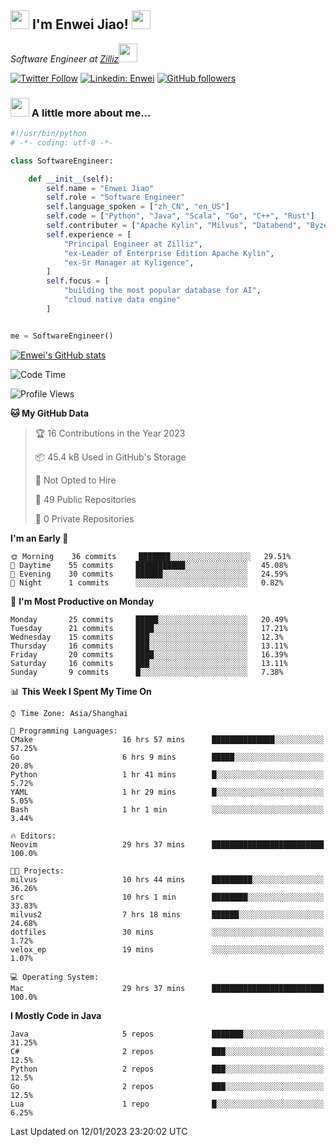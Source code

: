 <h2><img src="https://emojis.slackmojis.com/emojis/images/1531849430/4246/blob-sunglasses.gif?1531849430" width="30"/> I'm  Enwei Jiao! <img src="https://media.giphy.com/media/juBt25nT1KGys/giphy.gif" width=30> </h2>
<!-- <img align='right' src="https://media.giphy.com/media/M9gbBd9nbDrOTu1Mqx/giphy.gif" width="230"> -->
<p><em>Software Engineer at <a href="https://zilliz.com/">Zilliz</a><img src="https://media.giphy.com/media/WUlplcMpOCEmTGBtBW/giphy.gif" width="30"></em></p>

[![Twitter Follow](https://img.shields.io/twitter/follow/misteranmol?label=Follow)](https://twitter.com/intent/follow?screen_name=EnweiJiao)
[![Linkedin: Enwei](https://img.shields.io/badge/-enwei-blue?style=&logo=Linkedin&logoColor=white&link=https://www.linkedin.com/in/enwei-jiao-41192a97)](https://www.linkedin.com/in/enwei-jiao-41192a97/)
[![GitHub followers](https://img.shields.io/github/followers/jiaoew1991?label=Follow&style=social)](https://github.com/jiaoew1991)


### <img src="https://media.giphy.com/media/VgCDAzcKvsR6OM0uWg/giphy.gif" width="30"> A little more about me...  

```python
#!/usr/bin/python
# -*- coding: utf-8 -*-

class SoftwareEngineer:

    def __init__(self):
        self.name = "Enwei Jiao"
        self.role = "Software Engineer"
        self.language_spoken = ["zh_CN", "en_US"]
        self.code = ["Python", "Java", "Scala", "Go", "C++", "Rust"]
        self.contributer = ["Apache Kylin", "Milvus", "Databend", "Byzer-Lang"]
        self.experience = [
            "Principal Engineer at Zilliz",
            "ex-Leader of Enterprise Edition Apache Kylin",
            "ex-Sr Manager at Kyligence",
        ]
        self.focus = [
            "building the most popular database for AI",
            "cloud native data engine"
        ]


me = SoftwareEngineer()
```

[![Enwei's GitHub stats](https://github-readme-stats.vercel.app/api?username=jiaoew1991&count_private=true&show_icons=true)](https://github.com/jiaoew1991/jiaoew1991)

<!-- [![Top Langs](https://github-readme-stats.vercel.app/api/top-langs/?username=jiaoew1991&layout=compact)](https://github.com/jiaoew1991/jiaoew1991) -->

<!--START_SECTION:waka-->
![Code Time](http://img.shields.io/badge/Code%20Time-433%20hrs%2057%20mins-blue)

![Profile Views](http://img.shields.io/badge/Profile%20Views-1-blue)

**🐱 My GitHub Data** 

> 🏆 16 Contributions in the Year 2023
 > 
> 📦 45.4 kB Used in GitHub's Storage 
 > 
> 🚫 Not Opted to Hire
 > 
> 📜 49 Public Repositories 
 > 
> 🔑 0 Private Repositories  
 > 
**I'm an Early 🐤** 

```text
🌞 Morning    36 commits     ███████░░░░░░░░░░░░░░░░░░   29.51% 
🌆 Daytime    55 commits     ███████████░░░░░░░░░░░░░░   45.08% 
🌃 Evening    30 commits     ██████░░░░░░░░░░░░░░░░░░░   24.59% 
🌙 Night      1 commits      ░░░░░░░░░░░░░░░░░░░░░░░░░   0.82%

```
📅 **I'm Most Productive on Monday** 

```text
Monday       25 commits     █████░░░░░░░░░░░░░░░░░░░░   20.49% 
Tuesday      21 commits     ████░░░░░░░░░░░░░░░░░░░░░   17.21% 
Wednesday    15 commits     ███░░░░░░░░░░░░░░░░░░░░░░   12.3% 
Thursday     16 commits     ███░░░░░░░░░░░░░░░░░░░░░░   13.11% 
Friday       20 commits     ████░░░░░░░░░░░░░░░░░░░░░   16.39% 
Saturday     16 commits     ███░░░░░░░░░░░░░░░░░░░░░░   13.11% 
Sunday       9 commits      █░░░░░░░░░░░░░░░░░░░░░░░░   7.38%

```


📊 **This Week I Spent My Time On** 

```text
⌚︎ Time Zone: Asia/Shanghai

💬 Programming Languages: 
CMake                    16 hrs 57 mins      ██████████████░░░░░░░░░░░   57.25% 
Go                       6 hrs 9 mins        █████░░░░░░░░░░░░░░░░░░░░   20.8% 
Python                   1 hr 41 mins        █░░░░░░░░░░░░░░░░░░░░░░░░   5.72% 
YAML                     1 hr 29 mins        █░░░░░░░░░░░░░░░░░░░░░░░░   5.05% 
Bash                     1 hr 1 min          ░░░░░░░░░░░░░░░░░░░░░░░░░   3.44%

🔥 Editors: 
Neovim                   29 hrs 37 mins      █████████████████████████   100.0%

🐱‍💻 Projects: 
milvus                   10 hrs 44 mins      █████████░░░░░░░░░░░░░░░░   36.26% 
src                      10 hrs 1 min        ████████░░░░░░░░░░░░░░░░░   33.83% 
milvus2                  7 hrs 18 mins       ██████░░░░░░░░░░░░░░░░░░░   24.68% 
dotfiles                 30 mins             ░░░░░░░░░░░░░░░░░░░░░░░░░   1.72% 
velox_ep                 19 mins             ░░░░░░░░░░░░░░░░░░░░░░░░░   1.07%

💻 Operating System: 
Mac                      29 hrs 37 mins      █████████████████████████   100.0%

```

**I Mostly Code in Java** 

```text
Java                     5 repos             ███████░░░░░░░░░░░░░░░░░░   31.25% 
C#                       2 repos             ███░░░░░░░░░░░░░░░░░░░░░░   12.5% 
Python                   2 repos             ███░░░░░░░░░░░░░░░░░░░░░░   12.5% 
Go                       2 repos             ███░░░░░░░░░░░░░░░░░░░░░░   12.5% 
Lua                      1 repo              █░░░░░░░░░░░░░░░░░░░░░░░░   6.25%

```



 Last Updated on 12/01/2023 23:20:02 UTC
<!--END_SECTION:waka-->
